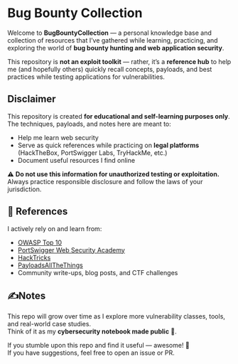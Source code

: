 # Bug Bounty Collection

Welcome to **BugBountyCollection** — a personal knowledge base and collection of resources that I’ve gathered while learning, practicing, and exploring the world of **bug bounty hunting and web application security**.  

This repository is **not an exploit toolkit** — rather, it’s a **reference hub** to help me (and hopefully others) quickly recall concepts, payloads, and best practices while testing applications for vulnerabilities.  


## Disclaimer
This repository is created **for educational and self-learning purposes only**.  
The techniques, payloads, and notes here are meant to:
- Help me learn web security  
- Serve as quick references while practicing on **legal platforms** (HackTheBox, PortSwigger Labs, TryHackMe, etc.)  
- Document useful resources I find online  

⚠️ **Do not use this information for unauthorized testing or exploitation.** Always practice responsible disclosure and follow the laws of your jurisdiction.


## 📖 References
I actively rely on and learn from:
- [OWASP Top 10](https://owasp.org/Top10/)  
- [PortSwigger Web Security Academy](https://portswigger.net/web-security)  
- [HackTricks](https://book.hacktricks.xyz/)  
- [PayloadsAllTheThings](https://github.com/swisskyrepo/PayloadsAllTheThings)  
- Community write-ups, blog posts, and CTF challenges  

## ✍Notes
This repo will grow over time as I explore more vulnerability classes, tools, and real-world case studies.  
Think of it as my **cybersecurity notebook made public** 📝.  

If you stumble upon this repo and find it useful — awesome! 🚀  
If you have suggestions, feel free to open an issue or PR.  
